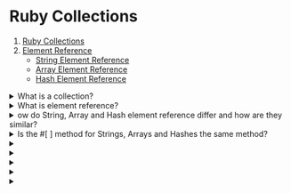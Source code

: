 # Ruby Collections #

1. [Ruby Collections]()
2. [Element Reference]()
    - [String Element Reference]()
    - [Array Element Reference]()
    - [Hash Element Reference]()


<details>
  <summary>What is a collection?</summary>

  
</details>
<details>
  <summary>What is element reference?</summary>

  
</details>
<details>
  <summary>ow do String, Array and Hash element reference differ and how are they similar?</summary>

  
</details>
<details>
  <summary>Is the #[ ] method for Strings, Arrays and Hashes the same method? </summary>

  
</details>
<details>
  <summary></summary>

  
</details>
<details>
  <summary></summary>

  
</details>
<details>
  <summary></summary>

  
</details>
<details>
  <summary></summary>

  
</details>
<details>
  <summary></summary>

  
</details>